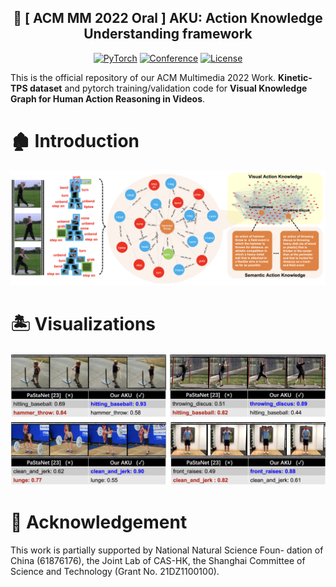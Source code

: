 <div align="center">

## 🚀 [ ACM MM  2022  Oral  ] **AKU**: Action Knowledge Understanding framework

<a href="https://pytorch.org/get-started/locally/"><img alt="PyTorch" src="https://img.shields.io/badge/PyTorch-ee4c2c?logo=pytorch&logoColor=white"></a>
[![Conference](https://img.shields.io/badge/ACM%20MM-2022-orange)](https://2022.acmmm.org/)
[![License](https://img.shields.io/badge/license-Apache%202-blue)](https://github.com/nku-shengzheliu/SER30K/blob/main/LICENSE)

</div>

This is the official repository of our ACM Multimedia 2022 Work.
**Kinetic-TPS dataset** and pytorch training/validation code for **Visual Knowledge Graph for Human Action Reasoning in Videos**.



# 🏚️ Introduction
![teaser](img/framework.png)



# 🏝️ Visualizations
![teaser](img/vis.png)




# 🏰 Acknowledgement
This work is partially supported by National Natural Science Foun-
dation of China (61876176), the Joint Lab of CAS-HK, the Shanghai
Committee of Science and Technology (Grant No. 21DZ1100100).
